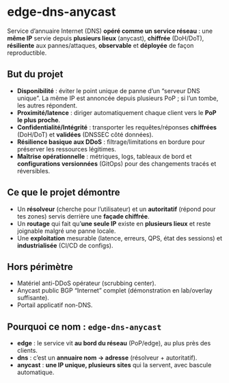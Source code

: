 # edge-dns-anycast


Service d’annuaire Internet (DNS) **opéré comme un service réseau** : une **même IP** servie depuis **plusieurs lieux** (anycast), **chiffrée** (DoH/DoT), **résiliente** aux pannes/attaques, **observable** et **déployée** de façon reproductible.

## But du projet
- **Disponibilité** : éviter le point unique de panne d’un “serveur DNS unique”. La même IP est annoncée depuis plusieurs PoP ; si l’un tombe, les autres répondent.
- **Proximité/latence** : diriger automatiquement chaque client vers le **PoP le plus proche**.
- **Confidentialité/Intégrité** : transporter les requêtes/réponses **chiffrées** (DoH/DoT) et **validées** (DNSSEC côté données).
- **Résilience basique aux DDoS** : filtrage/limitations en bordure pour préserver les ressources légitimes.
- **Maîtrise opérationnelle** : métriques, logs, tableaux de bord et **configurations versionnées** (GitOps) pour des changements tracés et réversibles.

## Ce que le projet **démontre**
- Un **résolveur** (cherche pour l’utilisateur) et un **autoritatif** (répond pour tes zones) servis derrière une **façade chiffrée**.
- Un **routage** qui fait qu’**une seule IP** existe en **plusieurs lieux** et reste joignable malgré une panne locale.
- Une **exploitation** mesurable (latence, erreurs, QPS, état des sessions) et **industrialisée** (CI/CD de configs).

## Hors périmètre
- Matériel anti-DDoS opérateur (scrubbing center).  
- Anycast public BGP “Internet” complet (démonstration en lab/overlay suffisante).  
- Portail applicatif non-DNS.

## Pourquoi ce nom : `edge-dns-anycast`
- **edge** : le service vit **au bord du réseau** (PoP/edge), au plus près des clients.  
- **dns** : c’est un **annuaire nom → adresse** (résolveur + autoritatif).  
- **anycast** : **une IP unique, plusieurs sites** qui la servent, avec bascule automatique.
